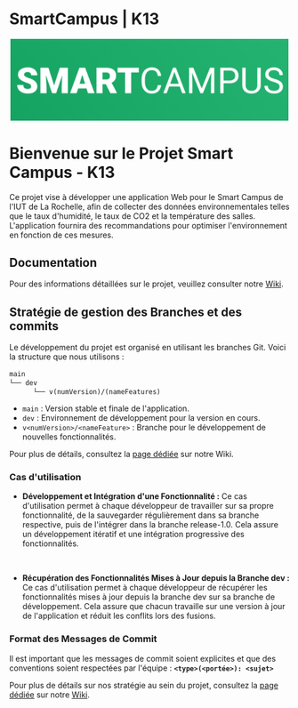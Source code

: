 # SmartCampus | K13

<div align="center">
  <img src="./Images/logo.png" width="500">
</div>

# Bienvenue sur le Projet Smart Campus - K13

Ce projet vise à développer une application Web pour le Smart Campus de l'IUT de La Rochelle, afin de collecter des données environnementales telles que le taux d'humidité, le taux de CO2 et la température des salles. L'application fournira des recommandations pour optimiser l'environnement en fonction de ces mesures.

## Documentation

Pour des informations détaillées sur le projet, veuillez consulter notre [Wiki](https://forge.iut-larochelle.fr/2023-2024-but-info2-a-sae34/k1/k13/smartcampus/-/wikis/home).

## Stratégie de gestion des Branches et des commits

Le développement du projet est organisé en utilisant les branches Git. Voici la structure que nous utilisons :

```plaintext
main
└── dev
      └── v(numVersion)/(nameFeatures)
```

* `main` : Version stable et finale de l'application.
* `dev` : Environnement de développement pour la version en cours.
* `v<numVersion>/<nameFeature>` : Branche pour le développement de nouvelles fonctionnalités.

Pour plus de détails, consultez la [page dédiée](Guide_d'https://forge.iut-larochelle.fr/2023-2024-but-info2-a-sae34/k1/k13/smartcampus/-/wikis/Guide%20d'utilisation%20de%20Git) sur notre Wiki. 

### Cas d'utilisation
* **Développement et Intégration d'une Fonctionnalité :**
Ce cas d'utilisation permet à chaque développeur de travailler sur sa propre fonctionnalité, de la sauvegarder régulièrement dans sa branche respective, puis de l'intégrer dans la branche release-1.0. Cela assure un développement itératif et une intégration progressive des fonctionnalités.

<br>

* **Récupération des Fonctionnalités Mises à Jour depuis la Branche dev :** 
Ce cas d'utilisation permet à chaque développeur de récupérer les fonctionnalités mises à jour depuis la branche dev sur sa branche de développement. Cela assure que chacun travaille sur une version à jour de l'application et réduit les conflits lors des fusions.

### Format des Messages de Commit

Il est important que les messages de commit soient explicites et que des conventions soient respectées par l'équipe : **`<type>(<portée>): <sujet>`**

Pour plus de détails sur nos stratégie au sein du projet, consultez la [page dédiée](Guide_d'https://forge.iut-larochelle.fr/2023-2024-but-info2-a-sae34/k1/k13/smartcampus/-/wikis/Guide%20d'utilisation%20de%20Git) sur notre [Wiki](https://forge.iut-larochelle.fr/2023-2024-but-info2-a-sae34/k1/k13/smartcampus/-/wikis/home). 


